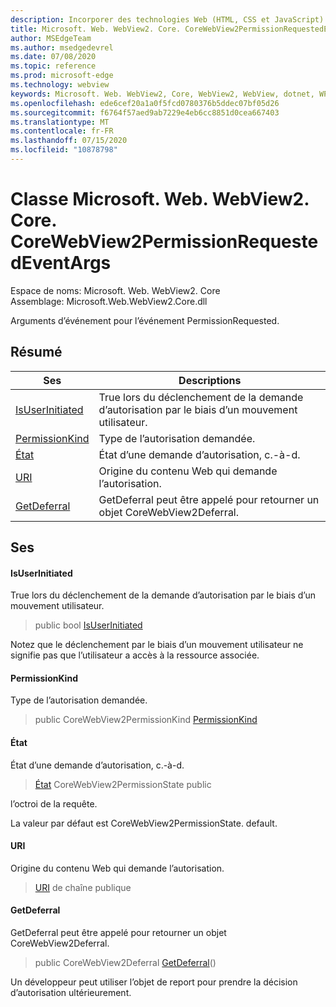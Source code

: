 ```yaml
---
description: Incorporer des technologies Web (HTML, CSS et JavaScript) dans vos applications natives avec le contrôle Microsoft Edge WebView2
title: Microsoft. Web. WebView2. Core. CoreWebView2PermissionRequestedEventArgs
author: MSEdgeTeam
ms.author: msedgedevrel
ms.date: 07/08/2020
ms.topic: reference
ms.prod: microsoft-edge
ms.technology: webview
keywords: Microsoft. Web. WebView2, Core, WebView2, WebView, dotnet, WPF, WinForms, application, Edge, CoreWebView2, CoreWebView2Controller, contrôle de navigateur, Edge html, Microsoft. Web. WebView2. Core. CoreWebView2PermissionRequestedEventArgs
ms.openlocfilehash: ede6cef20a1a0f5fcd0780376b5ddec07bf05d26
ms.sourcegitcommit: f6764f57aed9ab7229e4eb6cc8851d0cea667403
ms.translationtype: MT
ms.contentlocale: fr-FR
ms.lasthandoff: 07/15/2020
ms.locfileid: "10878798"
---
```

# Classe Microsoft. Web. WebView2. Core. CoreWebView2PermissionRequestedEventArgs 

Espace de noms: Microsoft. Web. WebView2. Core \
Assemblage: Microsoft.Web.WebView2.Core.dll

Arguments d’événement pour l’événement PermissionRequested.

## Résumé

 Ses                        | Descriptions
--------------------------------|---------------------------------------------
[IsUserInitiated](#isuserinitiated) | True lors du déclenchement de la demande d’autorisation par le biais d’un mouvement utilisateur.
[PermissionKind](#permissionkind) | Type de l’autorisation demandée.
[État](#state) | État d’une demande d’autorisation, c.-à-d.
[URI](#uri) | Origine du contenu Web qui demande l’autorisation.
[GetDeferral](#getdeferral) | GetDeferral peut être appelé pour retourner un objet CoreWebView2Deferral.

## Ses

#### IsUserInitiated 

True lors du déclenchement de la demande d’autorisation par le biais d’un mouvement utilisateur.

> public bool [IsUserInitiated](#isuserinitiated)

Notez que le déclenchement par le biais d’un mouvement utilisateur ne signifie pas que l’utilisateur a accès à la ressource associée.

#### PermissionKind 

Type de l’autorisation demandée.

> public CoreWebView2PermissionKind [PermissionKind](#permissionkind)

#### État 

État d’une demande d’autorisation, c.-à-d.

> [État](#state) CoreWebView2PermissionState public

l’octroi de la requête.

La valeur par défaut est CoreWebView2PermissionState. default.

#### URI 

Origine du contenu Web qui demande l’autorisation.

> [URI](#uri) de chaîne publique

#### GetDeferral 

GetDeferral peut être appelé pour retourner un objet CoreWebView2Deferral.

> public CoreWebView2Deferral [GetDeferral](#getdeferral)()

Un développeur peut utiliser l’objet de report pour prendre la décision d’autorisation ultérieurement.


